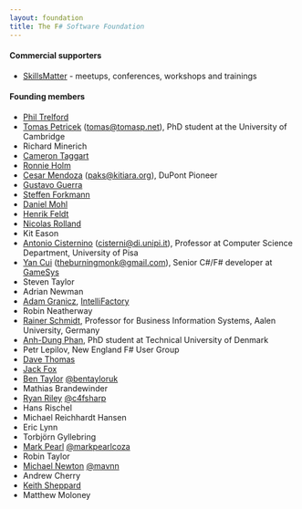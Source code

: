 ```yaml
---
layout: foundation
title: The F# Software Foundation
---
```


#### Commercial supporters

 * [SkillsMatter](http://skillsmatter.com/) - meetups, conferences, workshops and trainings

#### Founding members

 * [Phil Trelford](http://trelford.com/blog/)
 * [Tomas Petricek](http://tomasp.net) ([tomas@tomasp.net](mailto:tomas@tomasp.net)), PhD student at the University of Cambridge
 * Richard Minerich
 * [Cameron Taggart](http://blog.ctaggart.com/)
 * [Ronnie Holm](http://bugfree.dk)
 * [Cesar Mendoza](http://www.kitiara.org) ([paks@kitiara.org](mailto:paks@kitiara.org)), DuPont Pioneer
 * [Gustavo Guerra](http://blog.codebeside.org)
 * [Steffen Forkmann](http://www.navision-blog.de)
 * [Daniel Mohl](http://blog.danielmohl.com)
 * [Henrik Feldt](http://haf.github.com)
 * [Nicolas Rolland](http://blog.xquant.net)
 * Kit Eason
 * [Antonio Cisternino](http://rotor.di.unipi.it/cisterni) ([cisterni@di.unipi.it](mailto:cisterni@di.unipi.it)), Professor at Computer Science Department, University of Pisa
 * [Yan Cui](http://theburningmonk.com) ([theburningmonk@gmail.com](mailto:theburningmonk@gmail.com)), Senior C#/F# developer at [GameSys](http://www.gamesyscorporate.com/)
 * Steven Taylor
 * Adrian Newman
 * [Adam Granicz](http://fpish.net/blog/adam.granicz/all/0), [IntelliFactory](http://intellifactory.com)
 * Robin Neatherway
 * [Rainer Schmidt](http://www.htw-aalen.de/personal/rainer.schmidt/), Professor for Business Information Systems, Aalen University, Germany
 * [Anh-Dung Phan](http://lonelypad.blogspot.com/), PhD student at Technical University of Denmark
 * Petr Lepilov, New England F# User Group
 * [Dave Thomas](http://7sharpnine.com)
 * [Jack Fox](http://jackfoxy.com)
 * [Ben Taylor](http://bentaylor.org) [@bentayloruk](https://twitter.com/bentayloruk)
 * Mathias Brandewinder
 * [Ryan Riley](http://wizardsofsmart.net/) [@c4fsharp](https://twitter.com/c4fsharp)
 * Hans Rischel
 * Michael Reichhardt Hansen
 * Eric Lynn
 * Torbjörn Gyllebring 
 * [Mark Pearl](http://blog.MarkPearl.co.za) [@markpearlcoza](https://twitter.com/MarkPearlCoZa)
 * Robin Taylor
 * [Michael Newton](http://blog.mavnn.co.uk) [@mavnn](https://twitter.com/mavnn)
 * Andrew Cherry
 * [Keith Sheppard](http://keithsheppard.name)
 * Matthew Moloney
